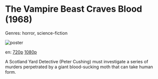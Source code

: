 # The Vampire Beast Craves Blood (1968)

Genres: horror, science-fiction

![poster](http://image.tmdb.org/t/p/w500/wwTiueYqAP4ZSiRIJMGH3WbjhNl.jpg)

en:
  [720p](magnet:?xt=urn:btih:EDB09A2D0AE424122B6C6528ABD0654D299ECDA7&tr=udp://glotorrents.pw:6969/announce&tr=udp://tracker.opentrackr.org:1337/announce&tr=udp://torrent.gresille.org:80/announce&tr=udp://tracker.openbittorrent.com:80&tr=udp://tracker.coppersurfer.tk:6969&tr=udp://tracker.leechers-paradise.org:6969&tr=udp://p4p.arenabg.ch:1337&tr=udp://tracker.internetwarriors.net:1337)
  [1080p](magnet:?xt=urn:btih:207FDB1CE60AD108484054CBC01A656B4DE1AFEE&tr=udp://glotorrents.pw:6969/announce&tr=udp://tracker.opentrackr.org:1337/announce&tr=udp://torrent.gresille.org:80/announce&tr=udp://tracker.openbittorrent.com:80&tr=udp://tracker.coppersurfer.tk:6969&tr=udp://tracker.leechers-paradise.org:6969&tr=udp://p4p.arenabg.ch:1337&tr=udp://tracker.internetwarriors.net:1337)
  


A Scotland Yard Detective (Peter Cushing) must investigate a series of murders perpetrated by a giant blood-sucking moth that can take human form.